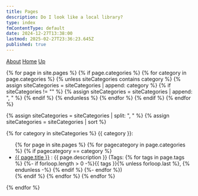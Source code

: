 ```yaml
---
title: Pages
description: Do I look like a local library?
type: index
fmContentType: default
date: 2024-12-27T13:38:00
lastmod: 2025-02-27T23:36:23.645Z
published: true
---
```


<!-- markdownlint-disable MD033 --->
<a href="/about">About</a>
<a href="/">Home</a>
<a href="/content.html">Up</a>

<!--- cSpell:disable --->
{% for page in site.pages %}
  {% if page.categories %}
    {% for category in page.categories %}
      {% unless siteCategories contains category %}
        {% assign siteCategories = siteCategories | append: category %}
        {% if siteCategories != "" %}
          {% assign siteCategories = siteCategories | append: ", " %}
        {% endif %}
      {% endunless %}
    {% endfor %}
  {% endif %}
{% endfor %}

{% assign siteCategories = siteCategories | split: ", " %}
{% assign siteCategories = siteCategories | sort %}

{% for category in siteCategories %}
{{ category }}:<br>
<ul>
  {% for page in site.pages %}
    {% for pagecategory in page.categories %}
      {% if pagecategory == category %}
        <li><a href="{{ page.url }}">{{ page.title }}</a> : {{ page.description }}
          (Tags: {% for tags in page.tags %}
            {%- if forloop.length > 0 -%}{{ tags }}{% unless forloop.last %}, {% endunless -%} {% endif %}
          {%- endfor %})
        </li>
      {% endif %}
    {% endfor %}
  {% endfor %}
</ul>
{% endfor %}

<!-- markdownlint-enable MD033 --->
<!--- cSpell:disable --->

<!--
For some reason this page renders incorrectly when markdown processor is set to GFM. This needs to be retested after 28/02/25.
-->